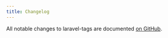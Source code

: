 ```yaml
---
title: Changelog
---
```


All notable changes to laravel-tags are documented [on GitHub](https://github.com/spatie/laravel-tags/blob/master/CHANGELOG.md).
